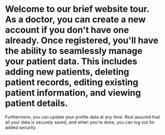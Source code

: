 # Welcome to our brief website tour. As a doctor, you can create a new account if you don't have one already. Once registered, you'll have the ability to seamlessly manage your patient data. This includes adding new patients, deleting patient records, editing existing patient information, and viewing patient details.

Furthermore, you can update your profile data at any time. Rest assured that all your data is securely saved, and when you're done, you can log out for added security.
